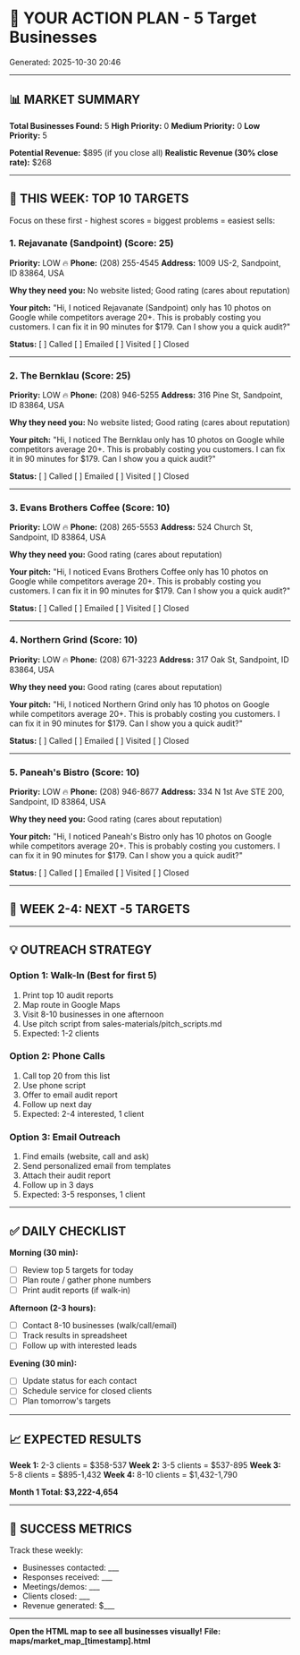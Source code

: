 # 🎯 YOUR ACTION PLAN - 5 Target Businesses

Generated: 2025-10-30 20:46

---

## 📊 MARKET SUMMARY

**Total Businesses Found:** 5
**High Priority:** 0
**Medium Priority:** 0
**Low Priority:** 5

**Potential Revenue:** $895 (if you close all)
**Realistic Revenue (30% close rate):** $268

---

## 🚀 THIS WEEK: TOP 10 TARGETS

Focus on these first - highest scores = biggest problems = easiest sells:


### 1. Rejavanate (Sandpoint) (Score: 25)

**Priority:** LOW 🔥
**Phone:** (208) 255-4545
**Address:** 1009 US-2, Sandpoint, ID 83864, USA

**Why they need you:**
No website listed; Good rating (cares about reputation)

**Your pitch:**
"Hi, I noticed Rejavanate (Sandpoint) only has 10 photos on Google
while competitors average 20+. This is probably costing you customers.
I can fix it in 90 minutes for $179. Can I show you a quick audit?"

**Status:** [ ] Called [ ] Emailed [ ] Visited [ ] Closed

---

### 2. The Bernklau (Score: 25)

**Priority:** LOW 🔥
**Phone:** (208) 946-5255
**Address:** 316 Pine St, Sandpoint, ID 83864, USA

**Why they need you:**
No website listed; Good rating (cares about reputation)

**Your pitch:**
"Hi, I noticed The Bernklau only has 10 photos on Google
while competitors average 20+. This is probably costing you customers.
I can fix it in 90 minutes for $179. Can I show you a quick audit?"

**Status:** [ ] Called [ ] Emailed [ ] Visited [ ] Closed

---

### 3. Evans Brothers Coffee (Score: 10)

**Priority:** LOW 🔥
**Phone:** (208) 265-5553
**Address:** 524 Church St, Sandpoint, ID 83864, USA

**Why they need you:**
Good rating (cares about reputation)

**Your pitch:**
"Hi, I noticed Evans Brothers Coffee only has 10 photos on Google
while competitors average 20+. This is probably costing you customers.
I can fix it in 90 minutes for $179. Can I show you a quick audit?"

**Status:** [ ] Called [ ] Emailed [ ] Visited [ ] Closed

---

### 4. Northern Grind (Score: 10)

**Priority:** LOW 🔥
**Phone:** (208) 671-3223
**Address:** 317 Oak St, Sandpoint, ID 83864, USA

**Why they need you:**
Good rating (cares about reputation)

**Your pitch:**
"Hi, I noticed Northern Grind only has 10 photos on Google
while competitors average 20+. This is probably costing you customers.
I can fix it in 90 minutes for $179. Can I show you a quick audit?"

**Status:** [ ] Called [ ] Emailed [ ] Visited [ ] Closed

---

### 5. Paneah's Bistro (Score: 10)

**Priority:** LOW 🔥
**Phone:** (208) 946-8677
**Address:** 334 N 1st Ave STE 200, Sandpoint, ID 83864, USA

**Why they need you:**
Good rating (cares about reputation)

**Your pitch:**
"Hi, I noticed Paneah's Bistro only has 10 photos on Google
while competitors average 20+. This is probably costing you customers.
I can fix it in 90 minutes for $179. Can I show you a quick audit?"

**Status:** [ ] Called [ ] Emailed [ ] Visited [ ] Closed

---

## 📅 WEEK 2-4: NEXT -5 TARGETS



---

## 💡 OUTREACH STRATEGY

### Option 1: Walk-In (Best for first 5)
1. Print top 10 audit reports
2. Map route in Google Maps
3. Visit 8-10 businesses in one afternoon
4. Use pitch script from sales-materials/pitch_scripts.md
5. Expected: 1-2 clients

### Option 2: Phone Calls
1. Call top 20 from this list
2. Use phone script
3. Offer to email audit report
4. Follow up next day
5. Expected: 2-4 interested, 1 client

### Option 3: Email Outreach
1. Find emails (website, call and ask)
2. Send personalized email from templates
3. Attach their audit report
4. Follow up in 3 days
5. Expected: 3-5 responses, 1 client

---

## ✅ DAILY CHECKLIST

**Morning (30 min):**
- [ ] Review top 5 targets for today
- [ ] Plan route / gather phone numbers
- [ ] Print audit reports (if walk-in)

**Afternoon (2-3 hours):**
- [ ] Contact 8-10 businesses (walk/call/email)
- [ ] Track results in spreadsheet
- [ ] Follow up with interested leads

**Evening (30 min):**
- [ ] Update status for each contact
- [ ] Schedule service for closed clients
- [ ] Plan tomorrow's targets

---

## 📈 EXPECTED RESULTS

**Week 1:** 2-3 clients = $358-537
**Week 2:** 3-5 clients = $537-895
**Week 3:** 5-8 clients = $895-1,432
**Week 4:** 8-10 clients = $1,432-1,790

**Month 1 Total: $3,222-4,654**

---

## 🎯 SUCCESS METRICS

Track these weekly:
- Businesses contacted: ___
- Responses received: ___
- Meetings/demos: ___
- Clients closed: ___
- Revenue generated: $___

---

**Open the HTML map to see all businesses visually!**
**File: maps/market_map_[timestamp].html**
